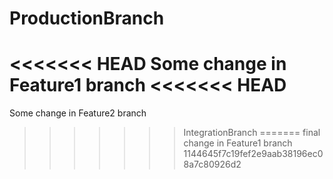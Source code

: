 # ProductionBranch
<<<<<<< HEAD
Some change in Feature1 branch
<<<<<<< HEAD
=======
Some change in Feature2 branch
>>>>>>> IntegrationBranch
=======
final change in Feature1 branch
>>>>>>> 1144645f7c19fef2e9aab38196ec08a7c80926d2
